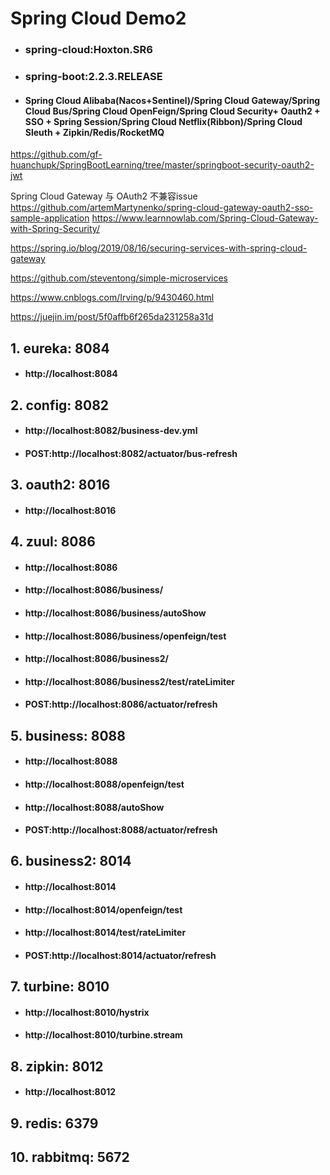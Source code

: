 # Spring Cloud Demo2
- ### spring-cloud:Hoxton.SR6
- ### spring-boot:2.2.3.RELEASE
- #### Spring Cloud Alibaba(Nacos+Sentinel)/Spring Cloud Gateway/Spring Cloud Bus/Spring Cloud OpenFeign/Spring Cloud Security+ Oauth2 + SSO + Spring Session/Spring Cloud Netflix(Ribbon)/Spring Cloud Sleuth + Zipkin/Redis/RocketMQ

https://github.com/gf-huanchupk/SpringBootLearning/tree/master/springboot-security-oauth2-jwt

Spring Cloud Gateway 与 OAuth2 不兼容issue
https://github.com/artemMartynenko/spring-cloud-gateway-oauth2-sso-sample-application
https://www.learnnowlab.com/Spring-Cloud-Gateway-with-Spring-Security/

https://spring.io/blog/2019/08/16/securing-services-with-spring-cloud-gateway

https://github.com/steventong/simple-microservices

https://www.cnblogs.com/Irving/p/9430460.html

https://juejin.im/post/5f0affb6f265da231258a31d

## 1. eureka:      8084
- #### http://localhost:8084


## 2. config:      8082
- #### http://localhost:8082/business-dev.yml
- #### POST:http://localhost:8082/actuator/bus-refresh

## 3. oauth2:      8016   
- #### http://localhost:8016

## 4. zuul:     8086
- #### http://localhost:8086
- #### http://localhost:8086/business/
- #### http://localhost:8086/business/autoShow
- #### http://localhost:8086/business/openfeign/test
- #### http://localhost:8086/business2/
- #### http://localhost:8086/business2/test/rateLimiter
- #### POST:http://localhost:8086/actuator/refresh

## 5. business:    8088
- #### http://localhost:8088
- #### http://localhost:8088/openfeign/test
- #### http://localhost:8088/autoShow
- #### POST:http://localhost:8088/actuator/refresh

## 6. business2:   8014
- #### http://localhost:8014
- #### http://localhost:8014/openfeign/test
- #### http://localhost:8014/test/rateLimiter
- #### POST:http://localhost:8014/actuator/refresh

## 7. turbine:     8010
- #### http://localhost:8010/hystrix
- #### http://localhost:8010/turbine.stream

## 8. zipkin:         8012
- #### http://localhost:8012

## 9. redis:         6379

## 10. rabbitmq:         5672
